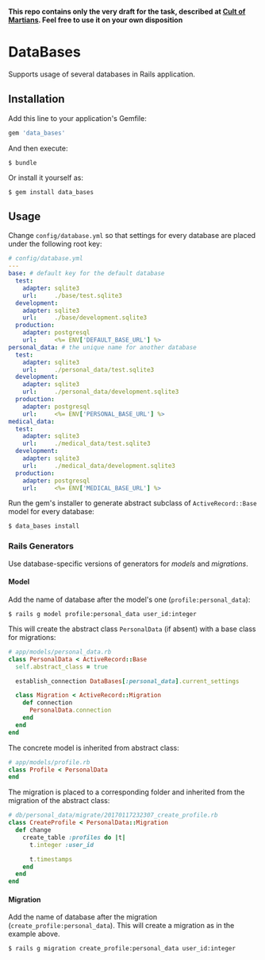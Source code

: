**This repo contains only the very draft for the task, described at [Cult of Martians][cultofmartians-task]. Feel free to use it on your own disposition**

[cultofmartians-task]: http://cultofmartians.com/tasks/rails-multibase-support.html

# DataBases

Supports usage of several databases in Rails application.

## Installation

Add this line to your application's Gemfile:

```ruby
gem 'data_bases'
```

And then execute:

```shell
$ bundle
```

Or install it yourself as:

```shell
$ gem install data_bases
```

## Usage

Change `config/database.yml` so that settings for every database are placed under the following root key:

```yaml
# config/database.yml
---
base: # default key for the default database
  test:
    adapter: sqlite3
    url:     ./base/test.sqlite3
  development:
    adapter: sqlite3
    url:     ./base/development.sqlite3
  production:
    adapter: postgresql
    url:     <%= ENV['DEFAULT_BASE_URL'] %>
personal_data: # the unique name for another database
  test:
    adapter: sqlite3
    url:     ./personal_data/test.sqlite3
  development:
    adapter: sqlite3
    url:     ./personal_data/development.sqlite3
  production:
    adapter: postgresql
    url:     <%= ENV['PERSONAL_BASE_URL'] %>
medical_data:
  test:
    adapter: sqlite3
    url:     ./medical_data/test.sqlite3
  development:
    adapter: sqlite3
    url:     ./medical_data/development.sqlite3
  production:
    adapter: postgresql
    url:     <%= ENV['MEDICAL_BASE_URL'] %>
```

Run the gem's installer to generate abstract subclass of `ActiveRecord::Base` model for every database:

```shell
$ data_bases install
```

### Rails Generators

Use database-specific versions of generators for *models* and *migrations*.

#### Model

Add the name of database after the model's one (`profile:personal_data`):

```shell
$ rails g model profile:personal_data user_id:integer
```

This will create the abstract class `PersonalData` (if absent) with a base class for migrations:

```ruby
# app/models/personal_data.rb
class PersonalData < ActiveRecord::Base
  self.abstract_class = true

  establish_connection DataBases[:personal_data].current_settings

  class Migration < ActiveRecord::Migration
    def connection
      PersonalData.connection
    end
  end
end
```

The concrete model is inherited from abstract class:

```ruby
# app/models/profile.rb
class Profile < PersonalData
end
```

The migration is placed to a corresponding folder and inherited from the migration of the abstract class:

```ruby
# db/personal_data/migrate/20170117232307_create_profile.rb
class CreateProfile < PersonalData::Migration
  def change
    create_table :profiles do |t|
      t.integer :user_id

      t.timestamps
    end
  end
end
```

#### Migration

Add the name of database after the migration (`create_profile:personal_data`). This will create a migration as in the example above.

```shell
$ rails g migration create_profile:personal_data user_id:integer
```
